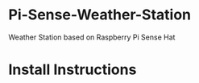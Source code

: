 # Pi-Sense-Weather-Station
Weather Station based on Raspberry Pi Sense Hat
</br>
<h1>Install Instructions</h1>
